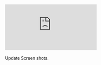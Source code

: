 ![Tmer Edit Screen](https://github.com/HelpGiveThanks/ActionLog/blob/master/ActionLog/layouts/Timer%20Edit.pdf)

Update Screen shots.
